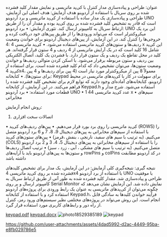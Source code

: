 عنوان: 
طراحی و پیاده‌سازی مدار کنترل با کی‌پد ماتریسی و نمایش مقدار کلید فشرده شده بر روی سریال با استفاده از آردوینو
هدف آزمایش:
هدف اصلی این آزمایش، طراحی و پیاده‌سازی یک مدار ساده با استفاده از کی‌پد ماتریسی و برد آردوینو UNO است که قادر به تشخیص کلید فشرده شده بر روی کی‌پد بوده و مقدار آن را از طریق ارتباط سریال به کامپیوتر ارسال کند.
تئوری آزمایش:
•	برد آردوینو: UNO این برد یک میکروکنترلر است که می‌تواند ورودی‌ها را از طریق پین‌های خود دریافت کرده و خروجی‌ها را کنترل کند. در این آزمایش، از پین‌های دیجیتال آردوینو برای خواندن وضعیت ردیف‌ها و ستون‌های کی‌پد ماتریسی استفاده می‌شود.
•	کی‌پد ماتریسی 4  :4 x این کی‌پد شامل 16 کلید است که در یک آرایش ماتریسی از 4 ردیف و 4 ستون قرار گرفته‌اند. هر کلید در محل تقاطع یک ردیف و یک ستون قرار دارد. با فشردن یک کلید، اتصال الکتریکی بین ردیف و ستون مربوطه برقرار می‌شود. با اسکن کردن متوالی ردیف‌ها و خواندن وضعیت ستون‌ها، می‌توان تشخیص داد که کدام کلید فشرده شده است. برای استفاده از کی‌پد 4x4، معمولاً 8 پین از میکروکنترلر مورد نیاز است (4 پین برای ردیف‌ها و 4 پین برای ستون‌ها).
•	کتابخانه: Keypad برای سهولت در کار با کی‌پدهای ماتریسی در محیط آردوینو، کتابخانه‌های آماده‌ای وجود دارند که توابع لازم برای تشخیص کلید فشرده شده را فراهم می‌کنند. در این آزمایش، از کتابخانه Keypad.h استفاده می‌شود.
شرح مدار و قطعات مورد استفاده:
•	برد آردوینو UNO
•	1 عدد کی‌پد ماتریسی 44 x 
•	 سیم‌های مخابراتی 

روش انجام آزمایش:
1.	اتصالات سخت افزاری

•	کی‌پد ماتریسی را روی برد بورد قرار می‌دهیم.
•	پین‌های ردیف‌های کی‌پد (ROWS) را با استفاده از سیم‌های مخابراتی به پین‌های دیجیتال 9، 8، 7 و 6 برد آردوینو متصل می‌کنیم. (به ترتیب با سیم های سفید، نارنجی ، بنفش ،قرمز)
•	پین‌های ستون‌های کی‌پد (COLS) را با استفاده از سیم‌های مخابراتی به پین‌های دیجیتال 5، 4، 3 و 2 برد آردوینو متصل می‌کنیم. (به ترتیب با سیم های مشکی ، آبی ، زرد ، سبز)
•	ترتیب اتصال ردیف‌ها و ستون‌ها به پین‌های آردوینو باید با آرایه‌های rowPins و colPins در کد آردوینو مطابقت داشته باشد

نتیجه گیری:
نتیجه‌گیری کلی آزمایش: در این آزمایش، یک مدار برای تشخیص کلیدهای فشرده شده بر روی کی‌پد ماتریسی 4x4 با استفاده از برد آردوینو UNO با موفقیت طراحی و پیاده‌سازی شد. مقدار کلید فشرده شده به طور آنی از طریق ارتباط سریال به کامپیوتر ارسال و بر روی Serial Monitor نمایش داده شد. این آزمایش نشان می‌دهد که چگونه می‌توان از کی‌پدهای ماتریسی به عنوان یک رابط ورودی برای پروژه‌های آردوینو استفاده کرد و با استفاده از کتابخانه Keypad.h، فرآیند خواندن کلیدها به سادگی قابل انجام است. این روش می‌تواند در پروژه‌های مختلفی نظیر سیستم‌های ورود رمز، کنترل از راه دور و رابط‌های کاربری مورد استفاده قرار گیرد.




[keypad.pdf](https://github.com/user-attachments/files/20194155/keypad.pdf)
[keypad.docx](https://github.com/user-attachments/files/20194154/keypad.docx)
![photo18529385189](https://github.com/user-attachments/assets/b152edee-a824-4a79-9055-1a2f4863b9db)
![keypad](https://github.com/user-attachments/assets/f163022a-a94d-4d25-86eb-fa0b6a9d2c10)


https://github.com/user-attachments/assets/4dad5992-d2ac-4449-95ba-e8fb029786e5


